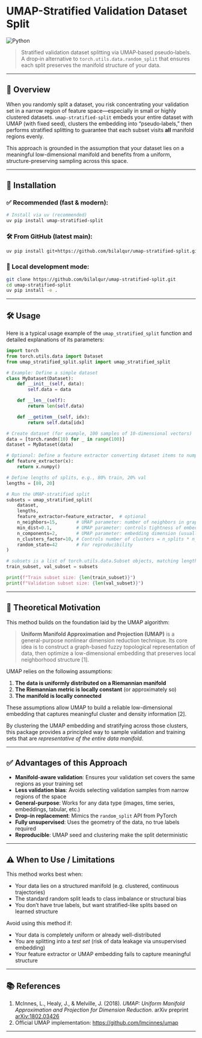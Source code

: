 # UMAP-Stratified Validation Dataset Split
![Python](https://img.shields.io/badge/Python-3.8+-blue)
> Stratified validation dataset splitting via UMAP‑based pseudo‑labels. A drop‑in alternative to `torch.utils.data.random_split` that ensures each split preserves the manifold structure of your data.

***

## 📖 Overview

When you randomly split a dataset, you risk concentrating your validation set in a narrow region of feature space—especially in small or highly clustered datasets. `umap-stratified-split` embeds your entire dataset with UMAP (with fixed seed), clusters the embedding into “pseudo‑labels,” then performs stratified splitting to guarantee that each subset visits **all** manifold regions evenly.

This approach is grounded in the assumption that your dataset lies on a meaningful low-dimensional manifold and benefits from a uniform, structure-preserving sampling across this space.

***

## 🔧 Installation

### ✅ Recommended (fast & modern):

```bash
# Install via uv (recommended)
uv pip install umap-stratified-split
```

### 🛠️ From GitHub (latest main):

```bash
uv pip install git+https://github.com/bilalqur/umap-stratified-split.git#egg=umap-stratified-split
```

### 🧪 Local development mode:

```bash
git clone https://github.com/bilalqur/umap-stratified-split.git
cd umap-stratified-split
uv pip install -e .
```

***

## 🛠️ Usage

Here is a typical usage example of the `umap_stratified_split` function and detailed explanations of its parameters:

```python
import torch
from torch.utils.data import Dataset
from umap_stratified_split.split import umap_stratified_split 

# Example: Define a simple dataset
class MyDataset(Dataset):
    def __init__(self, data):
        self.data = data

    def __len__(self):
        return len(self.data)

    def __getitem__(self, idx):
        return self.data[idx]

# Create dataset (for example, 100 samples of 10-dimensional vectors)
data = [torch.randn(10) for _ in range(100)]
dataset = MyDataset(data)

# Optional: Define a feature extractor converting dataset items to numpy arrays
def feature_extractor(x):
    return x.numpy()  

# Define lengths of splits, e.g., 80% train, 20% val
lengths = [80, 20]

# Run the UMAP-stratified split
subsets = umap_stratified_split(
    dataset,
    lengths,
    feature_extractor=feature_extractor,  # optional
    n_neighbors=15,       # UMAP parameter: number of neighbors in graph
    min_dist=0.1,         # UMAP parameter: controls tightness of embedding clusters
    n_components=2,       # UMAP parameter: embedding dimension (usually 2 or 3)
    n_clusters_factor=10, # Controls number of clusters = n_splits * n_clusters_factor
    random_state=42       # For reproducibility
)

# subsets is a list of torch.utils.data.Subset objects, matching lengths
train_subset, val_subset = subsets

print(f"Train subset size: {len(train_subset)}")
print(f"Validation subset size: {len(val_subset)}")
```

***

## 🧠 Theoretical Motivation

This method builds on the foundation laid by the UMAP algorithm:

> **Uniform Manifold Approximation and Projection (UMAP)** is a general-purpose nonlinear dimension reduction technique. Its core idea is to construct a graph-based fuzzy topological representation of data, then optimize a low-dimensional embedding that preserves local neighborhood structure [1].

UMAP relies on the following assumptions:

1. **The data is uniformly distributed on a Riemannian manifold**
2. **The Riemannian metric is locally constant** (or approximately so)
3. **The manifold is locally connected**

These assumptions allow UMAP to build a reliable low-dimensional embedding that captures meaningful cluster and density information [2].

By clustering the UMAP embedding and stratifying across those clusters, this package provides a principled way to sample validation and training sets that are *representative of the entire data manifold*.

***

## ✅ Advantages of this Approach

- **Manifold-aware validation**: Ensures your validation set covers the same regions as your training set
- **Less validation bias**: Avoids selecting validation samples from narrow regions of the space
- **General-purpose**: Works for any data type (images, time series, embeddings, tabular, etc.)
- **Drop-in replacement**: Mimics the `random_split` API from PyTorch
- **Fully unsupervised**: Uses the geometry of the data, no true labels required
- **Reproducible**: UMAP seed and clustering make the split deterministic

***

## ⚠️ When to Use / Limitations

This method works best when:

- Your data lies on a structured manifold (e.g. clustered, continuous trajectories)
- The standard random split leads to class imbalance or structural bias
- You don’t have true labels, but want stratified-like splits based on learned structure

Avoid using this method if:

- Your data is completely uniform or already well-distributed
- You are splitting into a *test set* (risk of data leakage via unsupervised embedding)
- Your feature extractor or UMAP embedding fails to capture meaningful structure

***

## 📚 References

1. McInnes, L., Healy, J., & Melville, J. (2018). *UMAP: Uniform Manifold Approximation and Projection for Dimension Reduction*. arXiv preprint [arXiv:1802.03426](https://arxiv.org/abs/1802.03426)
2. Official UMAP implementation: https://github.com/lmcinnes/umap


---
